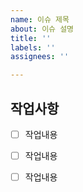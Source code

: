 ```yaml
---
name: 이슈 제목
about: 이슈 설명
title: ''
labels: ''
assignees: ''

---
```


## 작업사항

- [ ] 작업내용

- [ ] 작업내용

- [ ] 작업내용
